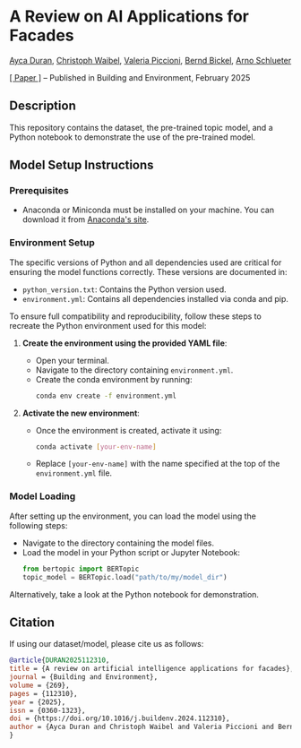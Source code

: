 # A Review on AI Applications for Facades

[Ayca Duran](https://systems.arch.ethz.ch/ayca-duran), [Christoph Waibel](https://systems.arch.ethz.ch/christoph-waibel), [Valeria Piccioni](https://systems.arch.ethz.ch/valeria-piccioni), [Bernd Bickel](https://berndbickel.com/about-me), [Arno Schlueter](https://systems.arch.ethz.ch/arno-schlueter)

[[ Paper ]](https://www.sciencedirect.com/science/article/pii/S0360132324011521) – Published in Building and Environment, February 2025

## Description
This repository contains the dataset, the pre-trained topic model, and a Python notebook to demonstrate the use of the pre-trained model. 

## Model Setup Instructions

### Prerequisites
- Anaconda or Miniconda must be installed on your machine. You can download it from [Anaconda's site](https://www.anaconda.com/products/individual).

### Environment Setup
The specific versions of Python and all dependencies used are critical for ensuring the model functions correctly. These versions are documented in:
- `python_version.txt`: Contains the Python version used.
- `environment.yml`: Contains all dependencies installed via conda and pip.

To ensure full compatibility and reproducibility, follow these steps to recreate the Python environment used for this model:

1. **Create the environment using the provided YAML file**:
   - Open your terminal.
   - Navigate to the directory containing `environment.yml`.
   - Create the conda environment by running:
     ```bash
     conda env create -f environment.yml
     ```

2. **Activate the new environment**:
   - Once the environment is created, activate it using:
     ```bash
     conda activate [your-env-name]
     ```
   - Replace `[your-env-name]` with the name specified at the top of the `environment.yml` file.

### Model Loading
After setting up the environment, you can load the model using the following steps:

- Navigate to the directory containing the model files.
- Load the model in your Python script or Jupyter Notebook:
  ```python
  from bertopic import BERTopic
  topic_model = BERTopic.load("path/to/my/model_dir")

Alternatively, take a look at the Python notebook for demonstration.

## Citation
If using our dataset/model, please cite us as follows:
```bibtex
@article{DURAN2025112310,
title = {A review on artificial intelligence applications for facades},
journal = {Building and Environment},
volume = {269},
pages = {112310},
year = {2025},
issn = {0360-1323},
doi = {https://doi.org/10.1016/j.buildenv.2024.112310},
author = {Ayca Duran and Christoph Waibel and Valeria Piccioni and Bernd Bickel and Arno Schlueter},
}
```
